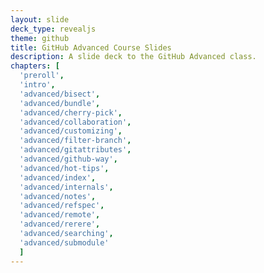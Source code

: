 ```yaml
---
layout: slide
deck_type: revealjs
theme: github
title: GitHub Advanced Course Slides
description: A slide deck to the GitHub Advanced class.
chapters: [
  'preroll',
  'intro',
  'advanced/bisect',
  'advanced/bundle',
  'advanced/cherry-pick',
  'advanced/collaboration',
  'advanced/customizing',
  'advanced/filter-branch',
  'advanced/gitattributes',
  'advanced/github-way',
  'advanced/hot-tips',
  'advanced/index',
  'advanced/internals',
  'advanced/notes',
  'advanced/refspec',
  'advanced/remote',
  'advanced/rerere',
  'advanced/searching',
  'advanced/submodule'
  ]
---
```

